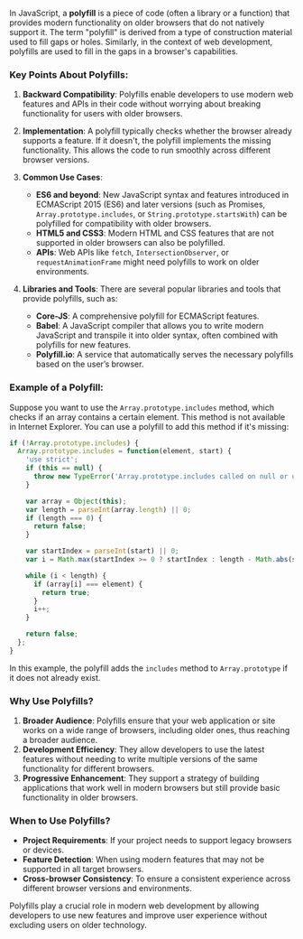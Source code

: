 In JavaScript, a **polyfill** is a piece of code (often a library or a function) that provides modern functionality on older browsers that do not natively support it. The term "polyfill" is derived from a type of construction material used to fill gaps or holes. Similarly, in the context of web development, polyfills are used to fill in the gaps in a browser's capabilities.

### Key Points About Polyfills:

1. **Backward Compatibility**: Polyfills enable developers to use modern web features and APIs in their code without worrying about breaking functionality for users with older browsers.

2. **Implementation**: A polyfill typically checks whether the browser already supports a feature. If it doesn't, the polyfill implements the missing functionality. This allows the code to run smoothly across different browser versions.

3. **Common Use Cases**:
   - **ES6 and beyond**: New JavaScript syntax and features introduced in ECMAScript 2015 (ES6) and later versions (such as Promises, `Array.prototype.includes`, or `String.prototype.startsWith`) can be polyfilled for compatibility with older browsers.
   - **HTML5 and CSS3**: Modern HTML and CSS features that are not supported in older browsers can also be polyfilled.
   - **APIs**: Web APIs like `fetch`, `IntersectionObserver`, or `requestAnimationFrame` might need polyfills to work on older environments.

4. **Libraries and Tools**: There are several popular libraries and tools that provide polyfills, such as:
   - **Core-JS**: A comprehensive polyfill for ECMAScript features.
   - **Babel**: A JavaScript compiler that allows you to write modern JavaScript and transpile it into older syntax, often combined with polyfills for new features.
   - **Polyfill.io**: A service that automatically serves the necessary polyfills based on the user’s browser.

### Example of a Polyfill:

Suppose you want to use the `Array.prototype.includes` method, which checks if an array contains a certain element. This method is not available in Internet Explorer. You can use a polyfill to add this method if it's missing:

```javascript
if (!Array.prototype.includes) {
  Array.prototype.includes = function(element, start) {
    'use strict';
    if (this == null) {
      throw new TypeError('Array.prototype.includes called on null or undefined');
    }

    var array = Object(this);
    var length = parseInt(array.length) || 0;
    if (length === 0) {
      return false;
    }

    var startIndex = parseInt(start) || 0;
    var i = Math.max(startIndex >= 0 ? startIndex : length - Math.abs(startIndex), 0);

    while (i < length) {
      if (array[i] === element) {
        return true;
      }
      i++;
    }

    return false;
  };
}
```

In this example, the polyfill adds the `includes` method to `Array.prototype` if it does not already exist.

### Why Use Polyfills?

1. **Broader Audience**: Polyfills ensure that your web application or site works on a wide range of browsers, including older ones, thus reaching a broader audience.
2. **Development Efficiency**: They allow developers to use the latest features without needing to write multiple versions of the same functionality for different browsers.
3. **Progressive Enhancement**: They support a strategy of building applications that work well in modern browsers but still provide basic functionality in older browsers.

### When to Use Polyfills?

- **Project Requirements**: If your project needs to support legacy browsers or devices.
- **Feature Detection**: When using modern features that may not be supported in all target browsers.
- **Cross-browser Consistency**: To ensure a consistent experience across different browser versions and environments.

Polyfills play a crucial role in modern web development by allowing developers to use new features and improve user experience without excluding users on older technology.